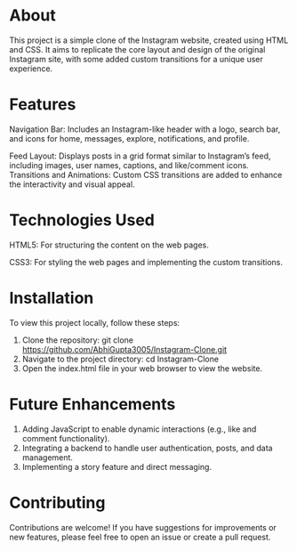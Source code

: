 # About
This project is a simple clone of the Instagram website, created using HTML and CSS. It aims to replicate the core layout and design of the 
original Instagram site, with some added custom transitions for a unique user experience.

# Features

Navigation Bar: Includes an Instagram-like header with a logo, search bar, and icons for home, messages, explore, notifications, and profile.

Feed Layout: Displays posts in a grid format similar to Instagram’s feed, including images, user names, captions, and like/comment icons.
Transitions and Animations: Custom CSS transitions are added to enhance the interactivity and visual appeal.

# Technologies Used

HTML5: For structuring the content on the web pages.

CSS3: For styling the web pages and implementing the custom transitions.

# Installation
To view this project locally, follow these steps:

1. Clone the repository:
git clone https://github.com/AbhiGupta3005/Instagram-Clone.git
2. Navigate to the project directory:
cd Instagram-Clone
3. Open the index.html file in your web browser to view the website.

# Future Enhancements

1. Adding JavaScript to enable dynamic interactions (e.g., like and comment functionality).
2. Integrating a backend to handle user authentication, posts, and data management.
3. Implementing a story feature and direct messaging.

# Contributing

Contributions are welcome! If you have suggestions for improvements or new features, please feel free to open an issue or create a pull request.

